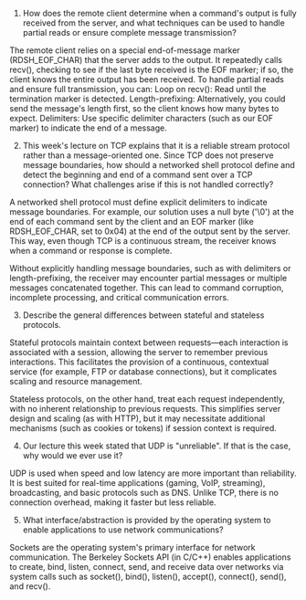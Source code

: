1. How does the remote client determine when a command's output is fully received from the server, and what techniques can be used to handle partial reads or ensure complete message transmission?

The remote client relies on a special end-of-message marker (RDSH_EOF_CHAR) that the server adds to the output. It repeatedly calls recv(), checking to see if the last byte received is the EOF marker; if so, the client knows the entire output has been received.
To handle partial reads and ensure full transmission, you can:
Loop on recv(): Read until the termination marker is detected.
Length-prefixing: Alternatively, you could send the message's length first, so the client knows how many bytes to expect.
Delimiters: Use specific delimiter characters (such as our EOF marker) to indicate the end of a message.

2. This week's lecture on TCP explains that it is a reliable stream protocol rather than a message-oriented one. Since TCP does not preserve message boundaries, how should a networked shell protocol define and detect the beginning and end of a command sent over a TCP connection? What challenges arise if this is not handled correctly?

A networked shell protocol must define explicit delimiters to indicate message boundaries. For example, our solution uses a null byte ('\0') at the end of each command sent by the client and an EOF marker (like RDSH_EOF_CHAR, set to 0x04) at the end of the output sent by the server. This way, even though TCP is a continuous stream, the receiver knows when a command or response is complete.

Without explicitly handling message boundaries, such as with delimiters or length-prefixing, the receiver may encounter partial messages or multiple messages concatenated together. This can lead to command corruption, incomplete processing, and critical communication errors.

3. Describe the general differences between stateful and stateless protocols.

Stateful protocols maintain context between requests—each interaction is associated with a session, allowing the server to remember previous interactions. This facilitates the provision of a continuous, contextual service (for example, FTP or database connections), but it complicates scaling and resource management.

Stateless protocols, on the other hand, treat each request independently, with no inherent relationship to previous requests. This simplifies server design and scaling (as with HTTP), but it may necessitate additional mechanisms (such as cookies or tokens) if session context is required.

4. Our lecture this week stated that UDP is "unreliable". If that is the case, why would we ever use it?

UDP is used when speed and low latency are more important than reliability. It is best suited for real-time applications (gaming, VoIP, streaming), broadcasting, and basic protocols such as DNS. Unlike TCP, there is no connection overhead, making it faster but less reliable.

5. What interface/abstraction is provided by the operating system to enable applications to use network communications?

Sockets are the operating system's primary interface for network communication. The Berkeley Sockets API (in C/C++) enables applications to create, bind, listen, connect, send, and receive data over networks via system calls such as socket(), bind(), listen(), accept(), connect(), send(), and recv().
